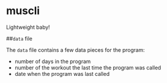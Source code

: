 # muscli
Lightweight baby!

##`data` file

The `data` file contains a few data pieces for the program:
- number of days in the program
- number of the workout the last time the program was called
- date when the program was last called
